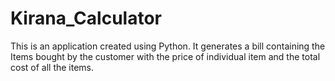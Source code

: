 # Kirana_Calculator

This is an application created using  Python.
It generates a bill containing the Items bought by the customer with the price of individual item and the total cost of all the items.
